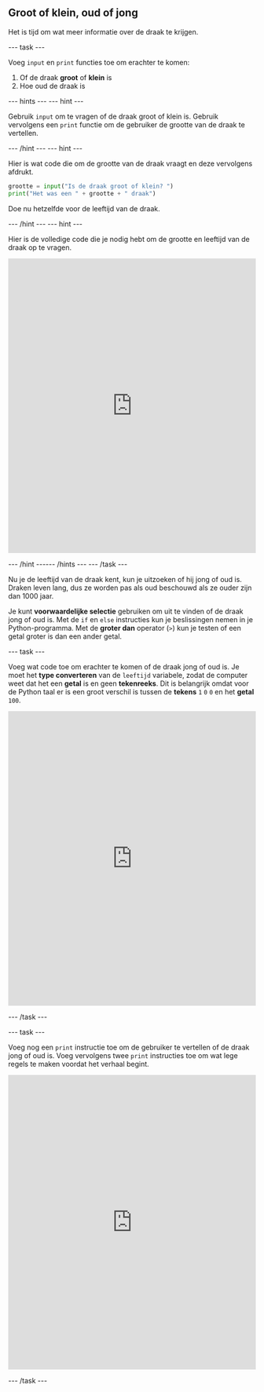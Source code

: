 ## Groot of klein, oud of jong

Het is tijd om wat meer informatie over de draak te krijgen.

--- task ---

Voeg `input` en `print` functies toe om erachter te komen:

1. Of de draak **groot** of **klein** is
2. Hoe oud de draak is

--- hints ---
 --- hint ---

Gebruik `input` om te vragen of de draak groot of klein is. Gebruik vervolgens een `print` functie om de gebruiker de grootte van de draak te vertellen.

--- /hint --- --- hint ---

Hier is wat code die om de grootte van de draak vraagt en deze vervolgens afdrukt.

```python
grootte = input("Is de draak groot of klein? ")
print("Het was een " + grootte + " draak")
```

Doe nu hetzelfde voor de leeftijd van de draak.

--- /hint --- --- hint ---

Hier is de volledige code die je nodig hebt om de grootte en leeftijd van de draak op te vragen. 
<iframe src="https://trinket.io/embed/python/3f9399e144" width="100%" height="600" frameborder="0" marginwidth="0" marginheight="0" allowfullscreen mark="crwd-mark"></iframe> 

--- /hint ------ /hints --- --- /task ---

Nu je de leeftijd van de draak kent, kun je uitzoeken of hij jong of oud is. Draken leven lang, dus ze worden pas als oud beschouwd als ze ouder zijn dan 1000 jaar.

Je kunt **voorwaardelijke selectie** gebruiken om uit te vinden of de draak jong of oud is. Met de `if` en `else` instructies kun je beslissingen nemen in je Python-programma. Met de **groter dan** operator (`>`) kun je testen of een getal groter is dan een ander getal.

--- task ---

Voeg wat code toe om erachter te komen of de draak jong of oud is. Je moet het **type converteren** van de `leeftijd` variabele, zodat de computer weet dat het een **getal** is en geen **tekenreeks**. Dit is belangrijk omdat voor de Python taal er is een groot verschil is tussen de **tekens** `1` `0` `0` en het **getal** `100`. 
<iframe src="https://trinket.io/embed/python/a3e3d4568c" width="100%" height="600" frameborder="0" marginwidth="0" marginheight="0" allowfullscreen mark="crwd-mark"></iframe> 

--- /task ---

--- task ---

Voeg nog een `print` instructie toe om de gebruiker te vertellen of de draak jong of oud is. Voeg vervolgens twee `print` instructies toe om wat lege regels te maken voordat het verhaal begint. 
<iframe src="https://trinket.io/embed/python/c747445ac5" width="100%" height="600" frameborder="0" marginwidth="0" marginheight="0" allowfullscreen mark="crwd-mark"></iframe> 

--- /task ---